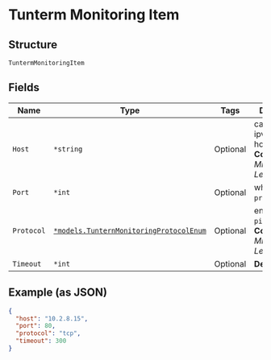 
# Tunterm Monitoring Item

## Structure

`TuntermMonitoringItem`

## Fields

| Name | Type | Tags | Description |
|  --- | --- | --- | --- |
| `Host` | `*string` | Optional | can be ip, ipv6, hostname<br>**Constraints**: *Minimum Length*: `1` |
| `Port` | `*int` | Optional | when `protocol`==`tcp` |
| `Protocol` | [`*models.TunternMonitoringProtocolEnum`](../../doc/models/tuntern-monitoring-protocol-enum.md) | Optional | enum: `arp`, `ping`, `tcp`<br>**Constraints**: *Minimum Length*: `1` |
| `Timeout` | `*int` | Optional | **Default**: `300` |

## Example (as JSON)

```json
{
  "host": "10.2.8.15",
  "port": 80,
  "protocol": "tcp",
  "timeout": 300
}
```


